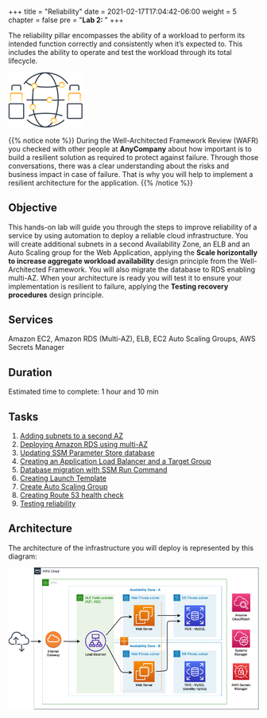 +++
title = "Reliability"
date = 2021-02-17T17:04:42-06:00
weight = 5
chapter = false
pre = "<b>Lab 2:  </b>"
+++

The reliability pillar encompasses the ability of a workload to perform its intended function correctly and consistently when it’s expected to. This includes the ability to operate and test the workload through its total lifecycle. 

<img src="images/rel.png" alt="drawing" width="150"/>

{{% notice note %}}
During the Well-Architected Framework Review (WAFR) you checked with other people at **AnyCompany** about how important is to build a resilient solution as required to protect against failure. Through those conversations, there was a clear understanding about the risks and business impact in case of failure. That is why you will help to implement a resilient architecture for the application. 
{{% /notice %}}

## Objective

This hands-on lab will guide you through the steps to improve reliability of a service by using automation to deploy a reliable cloud infrastructure. You will create additional subnets in a second Availability Zone, an ELB and an Auto Scaling group for the Web Application, applying the **Scale horizontally to increase aggregate workload availability** design principle from the Well-Architected Framework. You will also migrate the database to RDS enabling multi-AZ. When your architecture is ready you will test it to ensure your implementation is resilient to failure, applying the **Testing recovery procedures** design principle.

## Services

Amazon EC2, Amazon RDS (Multi-AZ), ELB, EC2 Auto Scaling Groups, AWS Secrets Manager

## Duration

Estimated time to complete: 1 hour and 10 min

## Tasks

1. [Adding subnets to a second AZ](https://main.d2azidedm760yt.amplifyapp.com/work3/task-1/)
2. [Deploying Amazon RDS using multi-AZ](https://main.d2azidedm760yt.amplifyapp.com/work3/task-2/)
3. [Updating SSM Parameter Store database](https://main.d2azidedm760yt.amplifyapp.com/work3/task-3/)
4. [Creating an Application Load Balancer and a Target Group](https://main.d2azidedm760yt.amplifyapp.com/work3/task-4/)
5. [Database migration with SSM Run Command](https://main.d2azidedm760yt.amplifyapp.com/work3/task-5/)
6. [Creating Launch Template](https://main.d2azidedm760yt.amplifyapp.com/work3/task-6/)
7. [Create Auto Scaling Group](https://main.d2azidedm760yt.amplifyapp.com/work3/task-7/)
8. [Creating Route 53 health check](https://main.d2azidedm760yt.amplifyapp.com/work3/task-8/)
9. [Testing reliability](https://main.d2azidedm760yt.amplifyapp.com/work3/task-9/)

## Architecture

The architecture of the infrastructure you will deploy is represented by this diagram:

<img src="images/Lab2.png" alt="drawing" width="1200"/>

